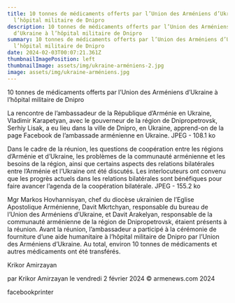 ```yaml
---
title: 10 tonnes de médicaments offerts par l’Union des Arméniens d’Ukraine à
  l’hôpital militaire de Dnipro
description: 10 tonnes de médicaments offerts par l’Union des Arméniens
  d’Ukraine à l’hôpital militaire de Dnipro
summary: 10 tonnes de médicaments offerts par l’Union des Arméniens d’Ukraine à
  l’hôpital militaire de Dnipro
date: 2024-02-03T00:07:21.361Z
thumbnailImagePosition: left
thumbnailImage: assets/img/ukraine-arméniens-2.jpg
image: assets/img/ukraine-arméniens.jpg
---
```

10 tonnes de médicaments offerts par l’Union des Arméniens d’Ukraine à l’hôpital militaire de Dnipro

La rencontre de l’ambassadeur de la République d’Arménie en Ukraine, Vladimir Karapetyan, avec le gouverneur de la région de Dnipropetrovsk, Serhiy Lisak, a eu lieu dans la ville de Dnipro, en Ukraine, apprend-on de la page Facebook de l’ambassade arménienne en Ukraine.
JPEG - 108.1 ko

Dans le cadre de la réunion, les questions de coopération entre les régions d’Arménie et d’Ukraine, les problèmes de la communauté arménienne et les besoins de la région, ainsi que certains aspects des relations bilatérales entre l’Arménie et l’Ukraine ont été discutés.
Les interlocuteurs ont convenu que les progrès actuels dans les relations bilatérales sont bénéfiques pour faire avancer l’agenda de la coopération bilatérale.
JPEG - 155.2 ko

Mgr Markos Hovhannisyan, chef du diocèse ukrainien de l’Eglise Apostolique Arménienne, Davit Mkrtchyan, responsable du bureau de l’Union des Arméniens d’Ukraine, et Davit Arakelyan, responsable de la communauté arménienne de la région de Dnipropetrovsk, étaient présents à la réunion.
Avant la réunion, l’ambassadeur a participé à la cérémonie de fourniture d’une aide humanitaire à l’hôpital militaire de Dnipro par l’Union des Arméniens d’Ukraine. Au total, environ 10 tonnes de médicaments et autres médicaments ont été transférés.

Krikor Amirzayan

par Krikor Amirzayan le vendredi 2 février 2024
© armenews.com 2024

facebookprinter